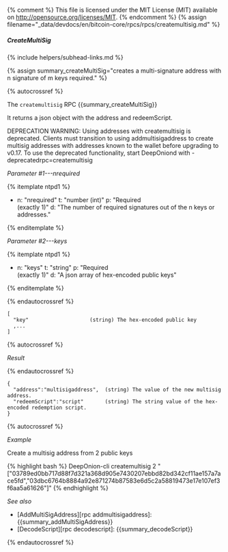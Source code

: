 {% comment %}
This file is licensed under the MIT License (MIT) available on
http://opensource.org/licenses/MIT.
{% endcomment %}
{% assign filename="_data/devdocs/en/bitcoin-core/rpcs/rpcs/createmultisig.md" %}

##### CreateMultiSig
{% include helpers/subhead-links.md %}

{% assign summary_createMultiSig="creates a multi-signature address with n signature of m keys required." %}

{% autocrossref %}

The `createmultisig` RPC {{summary_createMultiSig}}

It returns a json object with the address and redeemScript.

DEPRECATION WARNING: Using addresses with createmultisig is deprecated. Clients must
transition to using addmultisigaddress to create multisig addresses with addresses known
to the wallet before upgrading to v0.17. To use the deprecated functionality, start DeepOniond with -deprecatedrpc=createmultisig

*Parameter #1---nrequired*

{% itemplate ntpd1 %}
- n: "nrequired"
  t: "number (int)"
  p: "Required<br>(exactly 1)"
  d: "The number of required signatures out of the n keys or addresses."

{% enditemplate %}

*Parameter #2---keys*

{% itemplate ntpd1 %}
- n: "keys"
  t: "string"
  p: "Required<br>(exactly 1)"
  d: "A json array of hex-encoded public keys"

{% enditemplate %}

{% endautocrossref %}

    [
      "key"                    (string) The hex-encoded public key
      ,...
    ]

{% autocrossref %}

*Result*

{% endautocrossref %}

    {
      "address":"multisigaddress",  (string) The value of the new multisig address.
      "redeemScript":"script"       (string) The string value of the hex-encoded redemption script.
    }

{% autocrossref %}

*Example*

Create a multisig address from 2 public keys

{% highlight bash %}
DeepOnion-cli createmultisig 2 "[\"03789ed0bb717d88f7d321a368d905e7430207ebbd82bd342cf11ae157a7ace5fd\",\"03dbc6764b8884a92e871274b87583e6d5c2a58819473e17e107ef3f6aa5a61626\"]"
{% endhighlight %}

*See also*

* [AddMultiSigAddress][rpc addmultisigaddress]: {{summary_addMultiSigAddress}}
* [DecodeScript][rpc decodescript]: {{summary_decodeScript}}

{% endautocrossref %}
